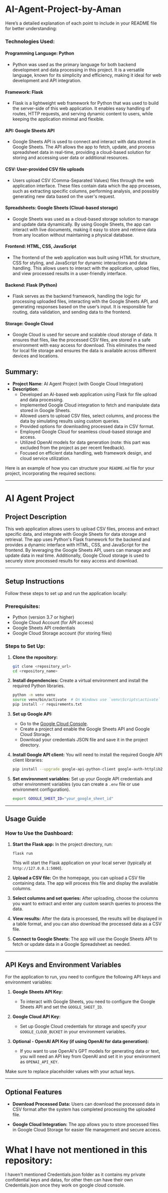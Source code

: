 # AI-Agent-Project-by-Aman

Here’s a detailed explanation of each point to include in your README file for better understanding:

### Technologies Used:

#### **Programming Language: Python**
- Python was used as the primary language for both backend development and data processing in this project. It is a versatile language, known for its simplicity and efficiency, making it ideal for web development and API integration.

#### **Framework: Flask**
- Flask is a lightweight web framework for Python that was used to build the server-side of this web application. It enables easy handling of routes, HTTP requests, and serving dynamic content to users, while keeping the application minimal and flexible.

#### **API: Google Sheets API**
- Google Sheets API is used to connect and interact with data stored in Google Sheets. The API allows the app to fetch, update, and process spreadsheet data in real-time, providing a cloud-based solution for storing and accessing user data or additional resources.

#### **CSV: User-provided CSV file uploads**
- Users upload CSV (Comma-Separated Values) files through the web application interface. These files contain data which the app processes, such as extracting specific columns, performing analysis, and possibly generating new data based on the user's request.

#### **Spreadsheets: Google Sheets (Cloud-based storage)**
- Google Sheets was used as a cloud-based storage solution to manage and update data dynamically. By using Google Sheets, the app can interact with live documents, making it easy to store and retrieve data from any location without maintaining a physical database.

#### **Frontend: HTML, CSS, JavaScript**
- The frontend of the web application was built using HTML for structure, CSS for styling, and JavaScript for dynamic interactions and data handling. This allows users to interact with the application, upload files, and view processed results in a user-friendly interface.

#### **Backend: Flask (Python)**
- Flask serves as the backend framework, handling the logic for processing uploaded files, interacting with the Google Sheets API, and generating responses based on the user’s input. It is responsible for routing, data validation, and sending data to the frontend.

#### **Storage: Google Cloud**
- Google Cloud is used for secure and scalable cloud storage of data. It ensures that files, like the processed CSV files, are stored in a safe environment with easy access for download. This eliminates the need for local file storage and ensures the data is available across different devices and locations.

## Summary:

- **Project Name**: AI Agent Project (with Google Cloud Integration)
- **Description**: 
  - Developed an AI-based web application using Flask for file upload and data processing.
  - Implemented Google Cloud integration to fetch and manipulate data stored in Google Sheets.
  - Allowed users to upload CSV files, select columns, and process the data by simulating results using custom queries.
  - Provided options for downloading processed data in CSV format.
  - Employed Google Cloud for seamless cloud-based storage and access.
  - Utilized OpenAI models for data generation (note: this part was excluded from the project as per recent feedback).
  - Focused on efficient data handling, web framework design, and cloud service utilization.

Here is an example of how you can structure your `README.md` file for your project, incorporating the required sections:

---

# AI Agent Project

## Project Description
This web application allows users to upload CSV files, process and extract specific data, and integrate with Google Sheets for data storage and retrieval. The app uses Python's Flask framework for the backend and provides a dynamic interface with HTML, CSS, and JavaScript for the frontend. By leveraging the Google Sheets API, users can manage and update data in real time. Additionally, Google Cloud storage is used to securely store processed results for easy access and download.

---

## Setup Instructions
Follow these steps to set up and run the application locally:

### Prerequisites:
- Python (version 3.7 or higher)
- Google Cloud Account (for API access)
- Google Sheets API credentials
- Google Cloud Storage account (for storing files)

### Steps to Set Up:

1. **Clone the repository:**
   ```bash
   git clone <repository_url>
   cd <repository_name>
   ```

2. **Install dependencies:**
   Create a virtual environment and install the required Python libraries.
   ```bash
   python -m venv venv
   source venv/bin/activate  # On Windows use `venv\Scripts\activate`
   pip install -r requirements.txt
   ```
  

3. **Set up Google API:**
   - Go to the [Google Cloud Console](https://console.cloud.google.com/).
   - Create a project and enable the Google Sheets API and Google Cloud Storage.
   - Download your credentials JSON file and save it in the project directory.
   
4. **Install Google API client:**
   You will need to install the required Google API client libraries:
   ```bash
   pip install --upgrade google-api-python-client google-auth-httplib2 google-auth-oauthlib
   ```

5. **Set environment variables:**
   Set up your Google API credentials and other environment variables (you can create a `.env` file or use environment configuration).
   ```bash
   export GOOGLE_SHEET_ID="your_google_sheet_id"
   ```

---

## Usage Guide

### How to Use the Dashboard:

1. **Start the Flask app:**
   In the project directory, run:
   ```bash
   flask run
   ```
   This will start the Flask application on your local server (typically at `http://127.0.0.1:5000`).

2. **Upload a CSV file:**
   On the homepage, you can upload a CSV file containing data. The app will process this file and display the available columns.

3. **Select columns and set queries:**
   After uploading, choose the columns you want to extract and enter any custom search queries to process the data.

4. **View results:**
   After the data is processed, the results will be displayed in a table format, and you can also download the processed data as a CSV file.

5. **Connect to Google Sheets:**
   The app will use the Google Sheets API to fetch or update data in a Google Spreadsheet as needed.

---

## API Keys and Environment Variables

For the application to run, you need to configure the following API keys and environment variables:

1. **Google Sheets API Key:** 
   - To interact with Google Sheets, you need to configure the Google Sheets API and set the `GOOGLE_SHEET_ID`.

2. **Google Cloud API Key:**
   - Set up Google Cloud credentials for storage and specify your `GOOGLE_CLOUD_BUCKET` in your environment variables.

3. **Optional - OpenAI API Key (if using OpenAI for data generation):**
   - If you want to use OpenAI's GPT models for generating data or text, you will need an API key from OpenAI and set it in your environment as `OPENAI_API_KEY`.

Make sure to replace placeholder values with your actual keys.

---

## Optional Features
  
- **Download Processed Data:** 
  Users can download the processed data in CSV format after the system has completed processing the uploaded file.
  
- **Google Cloud Integration:** 
  The app allows you to store processed files in Google Cloud Storage for easier file management and secure access.

# What I have not mentioned in this repository:
I haven't mentioned Credentials.json folder as it contains my private confidential keys and datas, for other then can have their own Credentials.json once they work on google cloud console.
